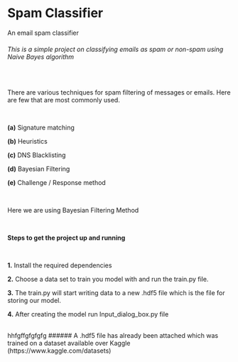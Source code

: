 # Spam Classifier

An email spam classifier
<br>
###### This is a simple project on classifying emails as spam or non-spam using Naive Bayes algorithm
<br>

There are various techniques for spam filtering of messages or emails. Here are few that are most commonly used.

<br>

**(a)** Signature matching

**(b)** Heuristics

**(c)** DNS Blacklisting

**(d)** Bayesian Filtering

**(e)** Challenge / Response method

<br>

Here we are using Bayesian Filtering Method

<br>

**Steps to get the project up and running**

<br>

**1.** Install the required dependencies

**2.** Choose a data set to train you model with and run the train.py file. 

**3.** The train.py will start writing data to a new .hdf5 file which is the file for storing our model.

**4.** After creating the model run Input_dialog_box.py file

<br>
hhfgffgfgfgfg
###### A .hdf5 file has already been attached which was trained on a dataset available over Kaggle (https://www.kaggle.com/datasets)
